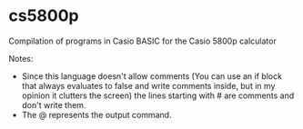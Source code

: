 # cs5800p
Compilation of programs in Casio BASIC for the Casio 5800p calculator

Notes:
* Since this language doesn't allow comments (You can use an if block that always evaluates to false and write comments inside, but in my opinion it clutters the screen) the lines starting with \# are comments and don't write them.
* The @ represents the output command.
